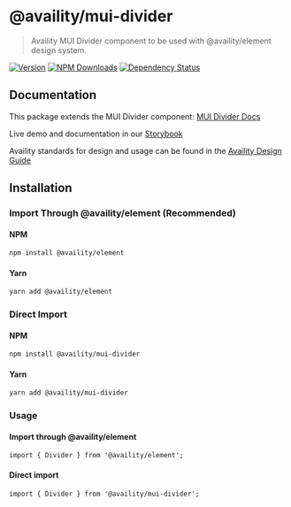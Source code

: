 # @availity/mui-divider

> Availity MUI Divider component to be used with @availity/element design system.

[![Version](https://img.shields.io/npm/v/@availity/mui-divider.svg?style=for-the-badge)](https://www.npmjs.com/package/@availity/mui-divider)
[![NPM Downloads](https://img.shields.io/npm/dt/@availity/mui-divider.svg?style=for-the-badge)](https://www.npmjs.com/package/@availity/mui-divider)
[![Dependency Status](https://img.shields.io/librariesio/release/npm/@availity/mui-divider?style=for-the-badge)](https://github.com/Availity/element/blob/main/packages/mui-divider/package.json)

## Documentation

This package extends the MUI Divider component: [MUI Divider Docs](https://mui.com/components/divider/)

Live demo and documentation in our [Storybook](https://availity.github.io/element/?path=/docs/components-divider-introduction--docs)

Availity standards for design and usage can be found in the [Availity Design Guide](https://design.availity.com/2e36e50c7)

## Installation

### Import Through @availity/element (Recommended)

#### NPM

```bash
npm install @availity/element
```

#### Yarn

```bash
yarn add @availity/element
```

### Direct Import

#### NPM

```bash
npm install @availity/mui-divider
```

#### Yarn

```bash
yarn add @availity/mui-divider
```

### Usage

#### Import through @availity/element

```tsx
import { Divider } from '@availity/element';
```

#### Direct import

```tsx
import { Divider } from '@availity/mui-divider';
```
